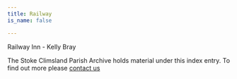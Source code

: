 ```yaml
---
title: Railway
is_name: false

---
```


Railway Inn - Kelly Bray


The Stoke Climsland Parish Archive holds material under this index entry. To find out more please [contact us](/contact/)
